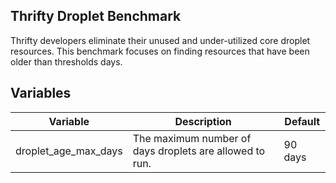 ## Thrifty Droplet Benchmark

Thrifty developers eliminate their unused and under-utilized core droplet resources.
This benchmark focuses on finding resources that have been older than thresholds days.

## Variables

| Variable | Description | Default |
| - | - | - |
| droplet_age_max_days | The maximum number of days droplets are allowed to run. | 90 days |
